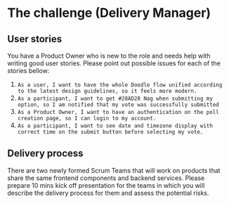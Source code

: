 # The challenge (Delivery Manager)
## User stories
You have a Product Owner who is new to the role and needs help with writing good user stories. Please point out possible issues for each of the stories bellow:
1. `As a user, I want to have the whole Doodle flow unified according to the latest design guidelines, so it feels more modern.`
2. `As a participant, I want to get #28AD28 Nag when submitting my option, so I am notified that my vote was successfully submitted`
3. `As a Product Owner, I want to have an authentication on the poll creation page, so I can login to my account.`
4. `As a participant, I want to see date and timezone display with correct time on the submit button before selecting my vote.`
## Delivery process
There are two newly formed Scrum Teams that will work on products that share the same frontend components and backend services. Please prepare 10 mins kick off presentation for the teams in which you will describe the delivery process for them and assess the potential risks.
